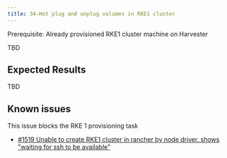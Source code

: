 ```yaml
---
title: 34-Hot plug and unplug volumes in RKE1 cluster
---
```

Prerequisite:
Already provisioned RKE1 cluster machine on Harvester

TBD


## Expected Results

TBD

## Known issues
This issue blocks the RKE 1 provisioning task
- [#1519 Unable to create RKE1 cluster in rancher by node driver, shows "waiting for ssh to be available"](https://github.com/harvester/harvester/issues/1519) 
